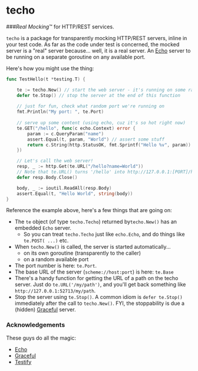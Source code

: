 # techo

###*Real Mocking*™ for HTTP/REST services.

`techo` is a package for transparently mocking HTTP/REST servers, inline in your
test code. As far as the code under test is concerned, the mocked server is
a "real" server because... well, it is a real server. An [Echo](https://github.com/labstack/echo) server to be running on a separate goroutine on any available port.

Here's how you might use the thing:

```go
func TestHello(t *testing.T) {

	te := techo.New() // start the web server - it's running on some random port now
	defer te.Stop() // stop the server at the end of this function
	
	// just for fun, check what random port we're running on
	fmt.Println("My port: ", te.Port)
	
	// serve up some content (using echo, cuz it's so hot right now)
	te.GET("/hello", func(c echo.Context) error {
		param := c.QueryParam("name")
		assert.Equal(t, param, "World") // assert some stuff
		return c.String(http.StatusOK, fmt.Sprintf("Hello %v", param))
	})

    // Let's call the web server!
	resp, _ := http.Get(te.URL("/hello?name=World"))
	// Note that te.URL() turns '/hello' into http://127.0.0.1:[PORT]/hello
	defer resp.Body.Close()

	body, _ := ioutil.ReadAll(resp.Body)
	assert.Equal(t, "Hello World", string(body))
}
```

Reference the example above, here's a few things that are going on:

- The `te` object (of type `techo.Techo`) returned by`techo.New()` has an embedded `Echo` server.
    - So you can treat `techo.Techo` just like `echo.Echo`, and do things like `te.POST( ...)` etc.
- When `techo.New()` is called, the server is started automatically...
    - on its own goroutine (transparently to the caller)
    - on a random available port
- The port number is here: `te.Port`.
- The base URL of the server (`scheme://host:port`) is here: `te.Base`
- There's a handy function for getting the URL of a path on the techo server. Just do `te.URL('/my/path')`, and you'll get back something like `http://127.0.0.1:52713/my/path`.
- Stop the server using `te.Stop()`. A common idiom is `defer te.Stop()` immediately after the call to `techo.New()`. FYI, the stoppability is due a (hidden) [Graceful](https://github.com/tylerb/graceful) server.


### Acknowledgements

These guys do all the magic:

* [Echo](https://github.com/labstack/echo)
* [Graceful](https://github.com/tylerb/graceful)
* [Testify](https://github.com/stretchr/testify)